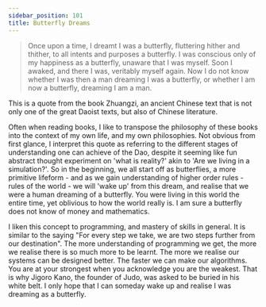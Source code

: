 ```yaml
---
sidebar_position: 101
title: Butterfly Dreams
---
```


> Once upon a time, I dreamt I was a butterfly, fluttering hither and thither, to all intents and purposes a butterfly. I was conscious only of my happiness as a butterfly, unaware that I was myself. Soon I awaked, and there I was, veritably myself again. Now I do not know whether I was then a man dreaming I was a butterfly, or whether I am now a butterfly, dreaming I am a man.

This is a quote from the book Zhuangzi, an ancient Chinese text that is not only one of the
great Daoist texts, but also of Chinese literature.

Often when reading books, I like to transpose the philosophy of these books into the context of my own life, and
my own philosophies. Not obvious from first glance, I interpret this quote as referring to the different stages
of understanding one can achieve of the Dao, despite it seeming like fun abstract thought experiment on 'what is reality?' akin to 'Are we living in a simulation?'. So in
the beginning, we all start off as butterflies, a more primitive lifeform - and as we gain understanding
of higher order rules - rules of the world - we will 'wake up' from this dream, and realise that we
were a human dreaming of a butterfly. You were living in this world the entire time, yet oblivious to
how the world really is. I am sure a butterfly does not know of money and mathematics.

I liken this concept to programming, and mastery of skills in general. It is similar to the saying
"For every step we take, we are two steps further from our destination". The more understanding of
programming we get, the more we realise there is so much more to be learnt. The more we realise our
systems can be designed better. The faster we can make our algorithms. You are at your strongest
when you acknowledge you are the weakest. That is why Jigoro Kano, the founder of Judo, was
asked to be buried in his white belt. I only hope that I can someday wake up and realise I was dreaming
as a butterfly.
